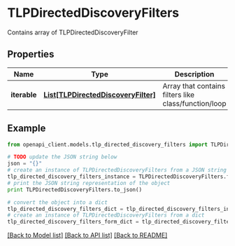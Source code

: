 # TLPDirectedDiscoveryFilters

Contains array of TLPDirectedDiscoveryFilter

## Properties
Name | Type | Description | Notes
------------ | ------------- | ------------- | -------------
**iterable** | [**List[TLPDirectedDiscoveryFilter]**](TLPDirectedDiscoveryFilter.md) | Array that contains filters like class/function/loop | 

## Example

```python
from openapi_client.models.tlp_directed_discovery_filters import TLPDirectedDiscoveryFilters

# TODO update the JSON string below
json = "{}"
# create an instance of TLPDirectedDiscoveryFilters from a JSON string
tlp_directed_discovery_filters_instance = TLPDirectedDiscoveryFilters.from_json(json)
# print the JSON string representation of the object
print TLPDirectedDiscoveryFilters.to_json()

# convert the object into a dict
tlp_directed_discovery_filters_dict = tlp_directed_discovery_filters_instance.to_dict()
# create an instance of TLPDirectedDiscoveryFilters from a dict
tlp_directed_discovery_filters_form_dict = tlp_directed_discovery_filters.from_dict(tlp_directed_discovery_filters_dict)
```
[[Back to Model list]](../README.md#documentation-for-models) [[Back to API list]](../README.md#documentation-for-api-endpoints) [[Back to README]](../README.md)


